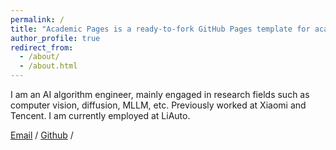 ```yaml
---
permalink: /
title: "Academic Pages is a ready-to-fork GitHub Pages template for academic personal websites"
author_profile: true
redirect_from: 
  - /about/
  - /about.html
---
```


I am an AI algorithm engineer, mainly engaged in research fields such as computer vision, diffusion, MLLM, etc. Previously worked at Xiaomi and Tencent. I am currently employed at LiAuto.

[Email](yupengfei1@lixiang.com) / [Github](https://github.com/plastic0313) / 
